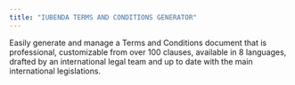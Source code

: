 ```yaml
---
title: "IUBENDA TERMS AND CONDITIONS GENERATOR"
---
```


Easily generate and manage a Terms and Conditions document that is professional, customizable from over 100 clauses, available in 8 languages, drafted by an international legal team and up to date with the main international legislations.

